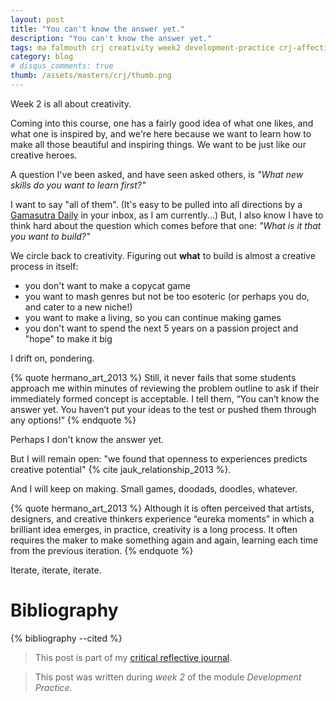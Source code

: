 ```yaml
---
layout: post
title: "You can't know the answer yet."
description: "You can't know the answer yet."
tags: ma falmouth crj creativity week2 development-practice crj-affective crj-cognitive crj-procedural
category: blog
# disqus_comments: true
thumb: /assets/masters/crj/thumb.png
---
```


Week 2 is all about creativity.

Coming into this course, one has a fairly good idea of what one likes, and what one is inspired by, and we're here because we want to learn how to make all those beautiful and inspiring things. We want to be just like our creative heroes.

A question I've been asked, and have seen asked others, is *"What new skills do you want to learn first?"*

I want to say "all of them". (It's easy to be pulled into all directions by a [Gamasutra Daily](https://www.gamasutra.com/newsletter-signup) in your inbox, as I am currently...) But, I also know I have to think hard about the question which comes before that one: *"What is it that you want to build?"*

We circle back to creativity. Figuring out **what** to build is almost a creative process in itself:

- you don't want to make a copycat game
- you want to mash genres but not be too esoteric (or perhaps you do, and cater to a new niche!)
- you want to make a living, so you can continue making games
- you don't want to spend the next 5 years on a passion project and "hope" to make it big

I drift on, pondering.

{% quote hermano_art_2013 %}
Still, it never fails that some students approach me within minutes of reviewing the problem outline to ask if their immediately formed concept is acceptable. I tell them, “<span class="highlight">You can’t know the answer yet.</span> You haven’t put your ideas to the test or pushed them through any options!”
{% endquote %}

Perhaps I don't know the answer yet. 

But I will remain open: "we found that openness to experiences predicts creative potential" {% cite jauk_relationship_2013 %}.

And I will keep on making. Small games, doodads, doodles, whatever.

{% quote hermano_art_2013 %}
Although it is often perceived that artists, designers, and creative thinkers experience “eureka moments” in which a brilliant idea emerges, in practice, creativity is a long process. It often requires the maker to <span class="highlight">make something again and again</span>, learning each time from the previous iteration.
{% endquote %}

Iterate, iterate, iterate.

# Bibliography

{% bibliography --cited %}

> This post is part of my [critical reflective journal](/tags#crj).

> This post was written during _week 2_ of the module _Development Practice_.